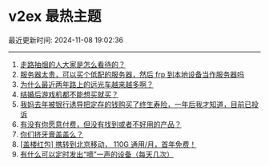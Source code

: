 # v2ex 最热主题

最近更新时间: 2024-11-08 19:02:36

--- 
1. [走路抽烟的人大家是怎么看待的？](https://www.v2ex.com/t/1087610) 
2. [服务器太贵，可以买个低配的服务器，然后 frp 到本地设备当作服务器吗](https://www.v2ex.com/t/1087616) 
3. [为什么最近两年路上的远光车越来越多啊？](https://www.v2ex.com/t/1087627) 
4. [结婚后游戏机都不能想买就买？](https://www.v2ex.com/t/1087628) 
5. [我妈去年被银行诱导把定存的钱购买了终生寿险，一年后我才知道，目前已投诉](https://www.v2ex.com/t/1087631) 
6. [有没有你愿意付费，但没有找到或者不好用的产品？](https://www.v2ex.com/t/1087606) 
7. [你们挤牙膏盖盖么？](https://www.v2ex.com/t/1087626) 
8. [[盖楼红包] 携转到北京移动， 110G 通用/月，首年免费！](https://www.v2ex.com/t/1087712) 
9. [有什么可以定时发出“嘀”一声的设备（每天几次）](https://www.v2ex.com/t/1087737) 
